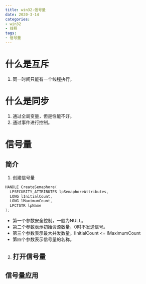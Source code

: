 ```yaml
---
title: win32-信号量
date: 2020-3-14
categories: 
- win32
- 线程
tags: 
- 信号量
---
```



# 什么是互斥
1. 同一时间只能有一个线程执行。

# 什么是同步

1. 通过全局变量，但是性能不好。
2. 通过事件进行控制。

# 信号量
## 简介

1. 创建信号量

```c
HANDLE CreateSemaphore(
  LPSECURITY_ATTRIBUTES lpSemaphoreAttributes,
  LONG lInitialCount,
  LONG lMaximumCount,
  LPCTSTR lpName
);
```

   - 第一个参数安全控制，一般为NULL。
   - 第二个参数表示初始资源数量，0时不发送信号。
   - 第三个参数表示最大并发数量。lInitialCount <= lMaximumCount
   - 第四个参数表示信号量的名称。

2. 打开信号量
   - 



## 信号量应用